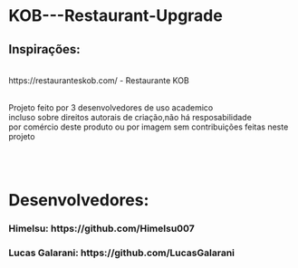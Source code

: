 <h1>KOB---Restaurant-Upgrade</h1>

<h2>Inspirações:</h2><br>
https://restauranteskob.com/ - Restaurante KOB<br><br>

<p>Projeto feito por 3 desenvolvedores de uso academico<br> incluso sobre direitos autorais de criação,não há resposabilidade<br> por comércio deste produto ou por imagem sem contribuições feitas neste projeto</p>
<br>
<br>
<h1>Desenvolvedores: </h1>

<h3>Himelsu: https://github.com/Himelsu007</h3>
<h3>Lucas Galarani: https://github.com/LucasGalarani</h3>
